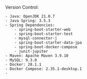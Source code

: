 Version Control:

    - Java: OpenJDK 21.0.7
    - Java Spring: 3.5.3
    - Spring Dependencies:
        - spring-boot-starter-web
        - spring-boot-starter-test
        - mysql-connector-j
        - spring-boot-starter-data-jpa
        - spring-boot-docker-compose
        - junit-jupiter
    - Maven: Apache Maven 3.9.10
    - MySQL: 9.3.0
    - Docker: 28.1.1
    - Docker Compose: 2.35.1-desktop.1
    -
